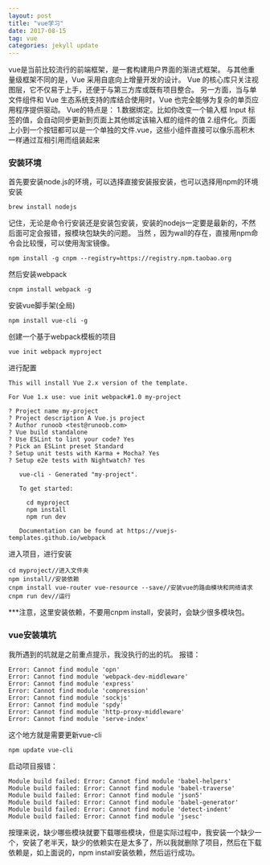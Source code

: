 ```yaml
---
layout: post
title: "vue学习"
date: 2017-08-15
tag: vue
categories: jekyll update
---
```

vue是当前比较流行的前端框架，是一套构建用户界面的渐进式框架。
与其他重量级框架不同的是，Vue 采用自底向上增量开发的设计。
Vue 的核心库只关注视图层，它不仅易于上手，还便于与第三方库或既有项目整合。
另一方面，当与单文件组件和 Vue 生态系统支持的库结合使用时，Vue 也完全能够为复杂的单页应用程序提供驱动。
Vue的特点是：
1.数据绑定。比如你改变一个输入框 Input 标签的值，会自动同步更新到页面上其他绑定该输入框的组件的值
2.组件化。页面上小到一个按钮都可以是一个单独的文件.vue，这些小组件直接可以像乐高积木一样通过互相引用而组装起来
### 安装环境
首先要安装node.js的环境，可以选择直接安装报安装，也可以选择用npm的环境安装

```
brew install nodejs
```
记住，无论是命令行安装还是安装包安装，安装的nodejs一定要是最新的，不然后面可定会报错，报模块包缺失的问题。
当然 ，因为wall的存在，直接用npm命令会比较慢，可以使用淘宝镜像。

```
npm install -g cnpm --registry=https://registry.npm.taobao.org
```
然后安装webpack

```
cnpm install webpack -g
```
安装vue脚手架(全局)

```
npm install vue-cli -g
```
创建一个基于webpack模板的项目

```
vue init webpack myproject
```
进行配置

```
This will install Vue 2.x version of the template.

For Vue 1.x use: vue init webpack#1.0 my-project

? Project name my-project
? Project description A Vue.js project
? Author runoob <test@runoob.com>
? Vue build standalone
? Use ESLint to lint your code? Yes
? Pick an ESLint preset Standard
? Setup unit tests with Karma + Mocha? Yes
? Setup e2e tests with Nightwatch? Yes

   vue-cli · Generated "my-project".

   To get started:
   
     cd myproject
     npm install
     npm run dev
   
   Documentation can be found at https://vuejs-templates.github.io/webpack
```
进入项目，进行安装

```
cd myproject//进入文件夹
npm install//安装依赖
cnpm install vue-router vue-resource --save//安装vue的路由模块和网络请求
cnpm run dev//运行
```
***注意，这里安装依赖，不要用cnpm install，安装时，会缺少很多模块包。

### vue安装填坑
我所遇到的坑就是之前重点提示，我没执行的出的坑。
报错：

```
Error: Cannot find module 'opn'
Error: Cannot find module 'webpack-dev-middleware'
Error: Cannot find module 'express'
Error: Cannot find module 'compression'
Error: Cannot find module 'sockjs'
Error: Cannot find module 'spdy'
Error: Cannot find module 'http-proxy-middleware'
Error: Cannot find module 'serve-index'

```
这个地方就是需要更新vue-cli

```
npm update vue-cli
```
启动项目报错：

```
Module build failed: Error: Cannot find module 'babel-helpers'
Module build failed: Error: Cannot find module 'babel-traverse'
Module build failed: Error: Cannot find module 'json5'
Module build failed: Error: Cannot find module 'babel-generator'
Module build failed: Error: Cannot find module 'detect-indent'
Module build failed: Error: Cannot find module 'jsesc'

```
按理来说，缺少哪些模块就要下载哪些模块，但是实际过程中，我安装一个缺少一个，安装了老半天，缺少的依赖实在是太多了，所以我就删除了项目，然后在下载依赖是，如上面说的，npm install安装依赖，然后运行成功。
